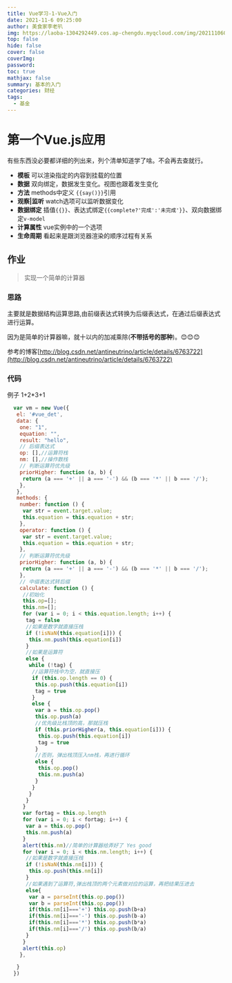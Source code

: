 ```yaml
---
title: Vue学习-1-Vue入门
date: 2021-11-6 09:25:00
author: 美食家李老叭
img: https://laoba-1304292449.cos.ap-chengdu.myqcloud.com/img/20211106094659.png
top: false
hide: false
cover: false
coverImg: 
password: 
toc: true
mathjax: false
summary: 基本的入门
categories: 财经
tags:
  - 基金
---
```


# 第一个Vue.js应用

有些东西没必要都详细的列出来，列个清单知道学了啥。不会再去查就行。

- **模板** 可以渲染指定的内容到挂载的位置
- **数据** 双向绑定，数据发生变化。视图也跟着发生变化
- **方法** methods中定义 `{{say()}}`引用
- **观察|监听** watch选项可以监听数据变化
- **数据绑定** 插值`{{}}`、表达式绑定`{{complete?'完成':'未完成'}}`、双向数据绑定`v-model`
- **计算属性** vue实例中的一个选项
- **生命周期** 看起来是跟浏览器渲染的顺序过程有关系

## 作业

> 实现一个简单的计算器

### 思路

主要就是数据结构运算思路,由前缀表达式转换为后缀表达式，在通过后缀表达式进行运算。

因为是简单的计算器嘛，就十以内的加减乘除(**不带括号的那种**)。😊😊😊

参考的博客[http://blog.csdn.net/antineutrino/article/details/6763722](http://blog.csdn.net/antineutrino/article/details/6763722)

### 代码

例子 1+2*3+1

```js
  var vm = new Vue({
   el: '#vue_det',
   data: {
    one: "1",
    equation: "",
    result: "hello",
    // 后缀表达式
    op: [],//运算符栈
    nm: [],//操作数栈
    // 判断运算符优先级
    priorHigher: function (a, b) {
     return (a === '+' || a === '-') && (b === '*' || b === '/');
    },
   },
   methods: {
    number: function () {
     var str = event.target.value;
     this.equation = this.equation + str;
    },
    operator: function () {
     var str = event.target.value;
     this.equation = this.equation + str;
    },
    // 判断运算符优先级
    priorHigher: function (a, b) {
     return (a === '+' || a === '-') && (b === '*' || b === '/');
    },
    // 中缀表达式转后缀
    calculate: function () {
     //初始化
     this.op=[];
     this.nm=[];
     for (var i = 0; i < this.equation.length; i++) {
      tag = false
      //如果是数字就直接压栈
      if (!isNaN(this.equation[i])) {
       this.nm.push(this.equation[i])
      }
      //如果是运算符
      else {
       while (!tag) {
        //运算符栈中为空，就直接压
        if (this.op.length == 0) {
         this.op.push(this.equation[i])
         tag = true
        }
        else {
         var a = this.op.pop()
         this.op.push(a)
         //优先级比栈顶的高，那就压栈
         if (this.priorHigher(a, this.equation[i])) {
          this.op.push(this.equation[i])
          tag = true
         }
         //否则，弹出栈顶压入nm栈，再进行循环
         else {
          this.op.pop()
          this.nm.push(a)
         }
        }
       }
      }
     }
     var fortag = this.op.length
     for (var i = 0; i < fortag; i++) {
      var a = this.op.pop()
      this.nm.push(a)
     }
     alert(this.nm)//简单的计算器给弄好了 Yes good
     for (var i = 0; i < this.nm.length; i++) {
      //如果是数字就直接压栈
      if (!isNaN(this.nm[i])) {
       this.op.push(this.nm[i])
      }
      //如果遇到了运算符,弹出栈顶的两个元素做对应的运算，再把结果压进去
      else{
       var a = parseInt(this.op.pop())
       var b = parseInt(this.op.pop())
       if(this.nm[i]==='+') this.op.push(b+a)
       if(this.nm[i]==='-') this.op.push(b-a)
       if(this.nm[i]==='*') this.op.push(b*a)
       if(this.nm[i]==='/') this.op.push(b/a)
      }
     }
     alert(this.op)
    },

   }
  })

```
